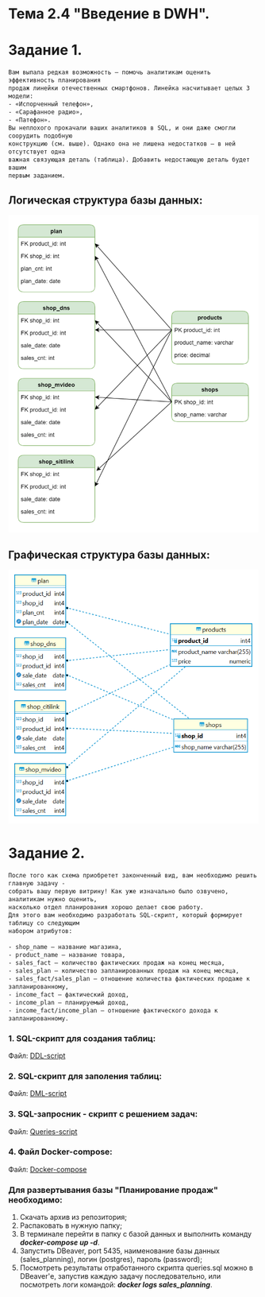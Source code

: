 # Тема 2.4 "Введение в DWH".
# Задание 1. 

```
Вам выпала редкая возможность — помочь аналитикам оценить эффективность планирования 
продаж линейки отечественных смартфонов. Линейка насчитывает целых 3 модели: 
- «Испорченный телефон», 
- «Сарафанное радио», 
- «Патефон». 
Вы неплохого прокачали ваших аналитиков в SQL, и они даже смогли соорудить подобную 
конструкцию (см. выше). Однако она не лишена недостатков — в ней отсутствует одна 
важная связующая деталь (таблица). Добавить недостающую деталь будет вашим 
первым заданием.
```

## Логическая структура базы данных:

![Logic structure](retail_structure.png)

## Графическая структура базы данных:

![Graphic structure](retail_structure_dbeaver.png)

# Задание 2. 
```
После того как схема приобретет законченный вид, вам необходимо решить главную задачу - 
собрать вашу первую витрину! Как уже изначально было озвучено, аналитикам нужно оценить, 
насколько отдел планирования хорошо делает свою работу. 
Для этого вам необходимо разработать SQL-скрипт, который формирует таблицу со следующим 
набором атрибутов:

- shop_name — название магазина,
- product_name — название товара,
- sales_fact — количество фактических продаж на конец месяца,
- sales_plan — количество запланированных продаж на конец месяца,
- sales_fact/sales_plan — отношение количества фактических продаже к запланированному,
- income_fact — фактический доход,
- income_plan — планируемый доход,
- income_fact/income_plan — отношение фактического дохода к запланированному.
```

### 1. SQL-скрипт для создания таблиц:
Файл: [DDL-script](sql_scripts/ddl/1_ddl.sql)

### 2. SQL-скрипт для заполения таблиц:
Файл: [DML-script](sql_scripts/dml/2_dml.sql)

### 3. SQL-запросник - скрипт с решением задач:
Файл: [Queries-script](sql_scripts/queries.sql)

### 4. Файл Docker-compose:
Файл: [Docker-compose](docker-compose.yml)


### Для развертывания базы "Планирование продаж" необходимо:
1. Скачать архив из репозитория;
2. Распаковать в нужную папку;
3. В терминале перейти в папку с базой данных и выполнить команду ***docker-compose up -d***.
4. Запустить DBeaver, port 5435, наименование базы данных (sales_planning), логин (postgres), пароль (password);
5. Посмотреть результаты отработанного скрипта queries.sql можно в DBeaver'е, запустив каждую задачу последовательно, или посмотреть логи командой: ***docker logs sales_planning***.